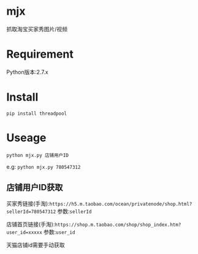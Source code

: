 # mjx
抓取淘宝买家秀图片/视频


# Requirement

Python版本:2.7.x

# Install

`pip install threadpool`

# Useage

`python mjx.py 店铺用户ID`

e.g:
`python mjx.py 780547312`

## 店铺用户ID获取

买家秀链接(手淘):`https://h5.m.taobao.com/ocean/privatenode/shop.html?sellerId=780547312`
参数:`sellerId`


店铺首页链接(手淘):`https://shop.m.taobao.com/shop/shop_index.htm?user_id=xxxxx`
参数:`user_id`

天猫店铺id需要手动获取
